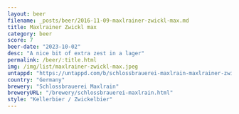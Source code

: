 ```yaml
---
layout: beer
filename: _posts/beer/2016-11-09-maxlrainer-zwickl-max.md
title: Maxlrainer Zwickl max
category: beer
score: 7
beer-date: "2023-10-02"
desc: "A nice bit of extra zest in a lager"
permalink: /beer/:title.html
img: /img/list/maxlrainer-zwickl-max.jpeg
untappd: "https://untappd.com/b/schlossbrauerei-maxlrain-maxlrainer-zwickl-max/97550"
country: "Germany"
brewery: "Schlossbrauerei Maxlrain"
breweryURL: "/brewery/schlossbrauerei-maxlrain.html"
style: "Kellerbier / Zwickelbier"
---
```

